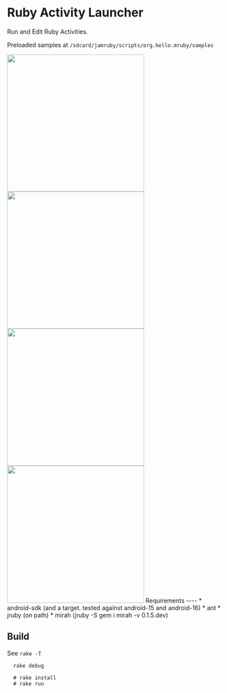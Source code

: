 Ruby Activity Launcher
===
Run and Edit Ruby Activities.  

Preloaded samples at `/sdcard/jamruby/scripts/org.hello.mruby/samples`   

<td><img height=320 src=https://raw.githubusercontent.com/ppibburr/jamruby/master/samples/runner/screen.png></img><td>
<td><img height=320 src=https://raw.githubusercontent.com/ppibburr/jamruby/master/samples/runner/screen1.png></img><td>
<td><img height=320 src=https://raw.githubusercontent.com/ppibburr/jamruby/master/samples/runner/screen2.png></img><td>
<td><img height=320 src=https://raw.githubusercontent.com/ppibburr/jamruby/master/samples/runner/screen3.png></img><td>
Requirements
----
* android-sdk (and a target. tested against android-15 and android-16)
* ant
* jruby (on path)
* mirah (jruby -S gem i mirah -v 0.1.5.dev)

Build
----

See `rake -T`

```
  rake debug

  # rake install
  # rake run
```
